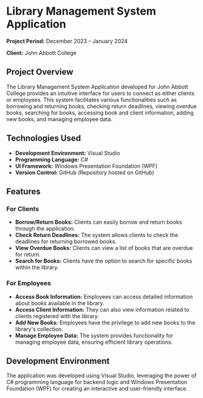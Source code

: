 # Library Management System Application

**Project Period:** December 2023 – January 2024

**Client:** John Abbott College

## Project Overview

The Library Management System Application developed for John Abbott College provides an intuitive interface for users to connect as either clients or employees. This system facilitates various functionalities such as borrowing and returning books, checking return deadlines, viewing overdue books, searching for books, accessing book and client information, adding new books, and managing employee data.

## Technologies Used

- **Development Environment:** Visual Studio
- **Programming Language:** C#
- **UI Framework:** Windows Presentation Foundation (WPF)
- **Version Control:** GitHub (Repository hosted on GitHub)

## Features

### For Clients
- **Borrow/Return Books:** Clients can easily borrow and return books through the application.
- **Check Return Deadlines:** The system allows clients to check the deadlines for returning borrowed books.
- **View Overdue Books:** Clients can view a list of books that are overdue for return.
- **Search for Books:** Clients have the option to search for specific books within the library.

### For Employees
- **Access Book Information:** Employees can access detailed information about books available in the library.
- **Access Client Information:** They can also view information related to clients registered with the library.
- **Add New Books:** Employees have the privilege to add new books to the library's collection.
- **Manage Employee Data:** The system provides functionality for managing employee data, ensuring efficient library operations.

## Development Environment

The application was developed using Visual Studio, leveraging the power of C# programming language for backend logic and Windows Presentation Foundation (WPF) for creating an interactive and user-friendly interface.
